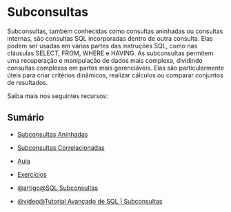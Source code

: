 # Subconsultas

Subconsultas, também conhecidas como consultas aninhadas ou consultas internas, são consultas SQL incorporadas dentro de outra consulta. Elas podem ser usadas em várias partes das instruções SQL, como nas cláusulas SELECT, FROM, WHERE e HAVING. As subconsultas permitem uma recuperação e manipulação de dados mais complexa, dividindo consultas complexas em partes mais gerenciáveis. Elas são particularmente úteis para criar critérios dinâmicos, realizar cálculos ou comparar conjuntos de resultados.

Saiba mais nos seguintes recursos:

## Sumário
- [Subconsultas Aninhadas](./modulo8/nested/README.md)
- [Subconsultas Correlacionadas](./modulo8/correlated/README.md)

- [Aula](./aula/README.md)
- [Exercícios](./exercicios/README.md)

- [@artigo@SQL Subconsultas](https://www.tutorialspoint.com/sql/sql-sub-queries.htm)
- [@vídeo@Tutorial Avançado de SQL | Subconsultas](https://www.youtube.com/watch?v=m1KcNV-Zhmc)

